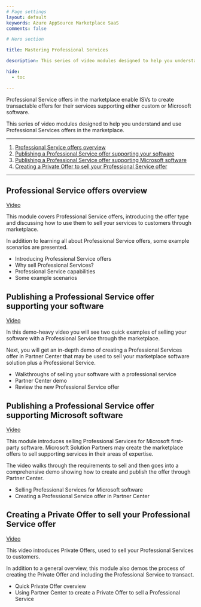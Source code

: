 ```yaml
---
# Page settings
layout: default
keywords: Azure AppSource Marketplace SaaS
comments: false

# Hero section

title: Mastering Professional Services

description: This series of video modules designed to help you understand and use Professional Services offers in the marketplace. 

hide:
  - toc

---
```


Professional Service offers in the marketplace enable ISVs to create transactable offers for their services supporting either custom or Microsoft software.

This series of video modules designed to help you understand and use Professional Services offers in the marketplace. 

---

<!-- no toc -->
1. [Professional Service offers overview](#professional-service-offers-overview)
1. [Publishing a Professional Service offer supporting your software](#publishing-a-professional-service-offer-supporting-your-software)
1. [Publishing a Professional Service offer supporting Microsoft software](#publishing-a-professional-service-offer-supporting-microsoft-software)
1. [Creating a Private Offer to sell your Professional Service offer](#creating-a-private-offer-to-sell-your-professional-service-offer)

---

## Professional Service offers overview

<a target="_blank" href="https://partner.microsoft.com/en-us/training/assets/detail/professional-service-offers-overview-mp4">Video</a>

This module covers Professional Service offers, introducing the offer type and discussing how to use them to sell your services to customers through marketplace.

In addition to learning all about Professional Service offers, some example scenarios are presented.

-	Introducing Professional Service offers
-	Why sell Professional Services?
-	Professional Service capabilities
-	Some example scenarios

## Publishing a Professional Service offer supporting your software 

<a target="_blank" href="https://partner.microsoft.com/en-us/training/assets/detail/publishing-a-professional-service-offer-supporting-your-software-mp4">Video</a>

In this demo-heavy video you will see two quick examples of selling your software with a Professional Service through the marketplace.

Next, you will get an in-depth demo of creating a Professional Services offer in Partner Center that may be used to sell your marketplace software solution plus a Professional Service.

-	Walkthroughs of selling your software with a professional service
-	Partner Center demo
-	Review the new Professional Service offer

## Publishing a Professional Service offer supporting Microsoft software

<a target="_blank" href="https://partner.microsoft.com/en-us/training/assets/detail/publishing-a-professional-service-offer-supporting-microsoft-software-mp4">Video</a>

This module introduces selling Professional Services for Microsoft first-party software. Microsoft Solution Partners may create the marketplace offers to sell supporting services in their areas of expertise.

The video walks through the requirements to sell and then goes into a comprehensive demo showing how to create and publish the offer through Partner Center.

-	Selling Professional Services for Microsoft software
-	Creating a Professional Service offer in Partner Center

## Creating a Private Offer to sell your Professional Service offer

<a target="_blank" href="https://partner.microsoft.com/en-us/training/assets/detail/creating-a-private-offer-to-sell-your-professional-service-offer-mp4">Video</a>

This video introduces Private Offers, used to sell your Professional Services to customers.

In addition to a general overview, this module also demos the process of creating the Private Offer and including the Professional Service to transact.

-	Quick Private Offer overview
-	Using Partner Center to create a Private Offer to sell a Professional Service

